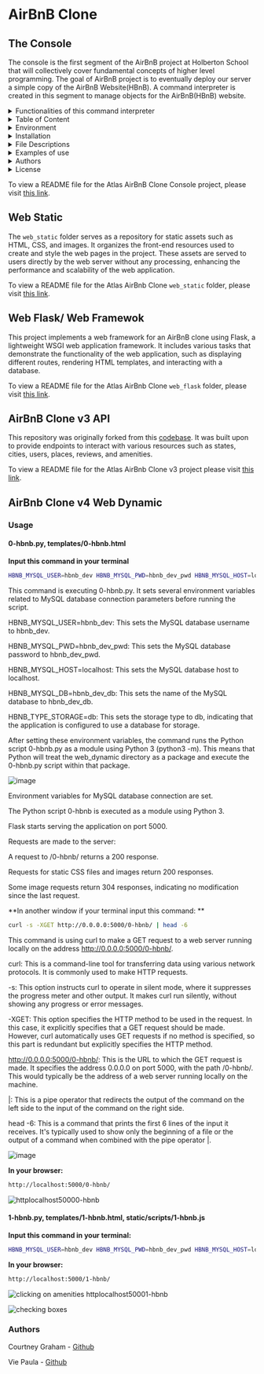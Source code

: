 # AirBnB Clone 

## The Console
The console is the first segment of the AirBnB project at Holberton School that will collectively cover fundamental concepts of higher level programming. The goal of AirBnB project is to eventually deploy our server a simple copy of the AirBnB Website(HBnB). A command interpreter is created in this segment to manage objects for the AirBnB(HBnB) website.

<details>
<summary>Functionalities of this command interpreter</summary>
<ul>
  <li>Create a new object (ex: a new User or a new Place)</li>
  <li>Retrieve an object from a file, a database etc...</li>
  <li>Do operations on objects (count, compute stats, etc...)</li>
  <li>Update attributes of an object</li>
  <li>Destroy an object</li>
</ul>
</details>
    
<details>
<summary>Table of Content</summary>
<ul>
  <li><a href="#environment">Environment</a></li>
  <li><a href="#installation">Installation</a></li>
  <li><a href="#file-descriptions">File Descriptions</a></li>
  <li><a href="#usage">Usage</a></li>
  <li><a href="#examples-of-use">Examples of use</a></li>
  <li><a href="#bugs">Bugs</a></li>
  <li><a href="#authors">Authors</a></li>
  <li><a href="#license">License</a></li>
</ul>
</details>

<details>
<summary> Environment</summary>
<ul>
  <li>This project is interpreted/tested on Ubuntu 14.04 LTS using python3 (version 3.4.3) </li>
</ul>
</details>

<details>
<summary>Installation</summary>
<ul>
  <li>Clone this repository: `git clone "https://github.com/alexaorrico/AirBnB_clone.git"`</li>
  <li>Access AirBnb directory: `cd AirBnB_clone`</li>
  <li>Run hbnb(interactively): `./console` and enter command</li>
  <li>Run hbnb(non-interactively): `echo "<command>" | ./console.py`</li>
</ul>
</details>

<details>
<summary>File Descriptions</summary>
<ul>
  <li>[console.py](console.py) - the console contains the entry point of the command interpreter.</li>
  <li>List of commands this console current supports:</li>
  <li>`EOF` - exits console</li>
  <li>`quit` - exits console</li>
  <li>`<emptyline>` - overwrites default emptyline method and does nothing</li>
  <li>`create` - Creates a new instance of`BaseModel`, saves it (to the JSON file) and prints the id</li>
  <li>`destroy` - Deletes an instance based on the class name and id (save the change into the JSON file).</li>
  <li>`show` - Prints the string representation of an instance based on the class name and id.</li>
  <li>`all` - Prints all string representation of all instances based or not on the class name.</li>
  <li>`update` - Updates an instance based on the class name and id by adding or updating attribute (save the change into the JSON file).</li>
</ul>

#### `models/` directory contains classes used for this project:
<ul>
  <li>[base_model.py](/models/base_model.py) - The BaseModel class from which future classes will be derived</li>
  <li>`def __init__(self, *args, **kwargs)` - Initialization of the base model</li>
  <li>`def __str__(self)` - String representation of the BaseModel class</li>
  <li>`def save(self)` - Updates the attribute `updated_at` with the current datetime</li>
  <li>`def to_dict(self)` - returns a dictionary containing all keys/values of the instance</li>
</ul>

Classes inherited from Base Model:
<ul>
  <li>[amenity.py](/models/amenity.py)</li>
  <li>[city.py](/models/city.py)</li>
  <li>[place.py](/models/place.py)</li>
  <li>[review.py](/models/review.py)</li>
  <li>[state.py](/models/state.py)</li>
  <li>[user.py](/models/user.py)</li>
</ul>

#### `/models/engine` directory contains File Storage class that handles JASON serialization and deserialization :
<ul>
  <li>[file_storage.py](/models/engine/file_storage.py) - serializes instances to a JSON file & deserializes back to instances</li>
  <li>`def all(self)` - returns the dictionary __objects</li>
  <li>`def new(self, obj)` - sets in __objects the obj with key <obj class name>.id</li>
  <li>`def save(self)` - serializes __objects to the JSON file (path: __file_path)</li>
  <li>` def reload(self)` - deserializes the JSON file to __objects</li>
</ul>

#### `/tests` directory contains all unit test cases for this project:
<ul>
  <li>[/test_models/test_base_model.py](/tests/test_models/test_base_model.py) - Contains the TestBaseModel and TestBaseModelDocs classes</li>
  <li>TestBaseModelDocs class:</li>
  <li>`def setUpClass(cls)`- Set up for the doc tests</li>
  <li>`def test_pep8_conformance_base_model(self)` - Test that models/base_model.py conforms to PEP8</li>
  <li>`def test_pep8_conformance_test_base_model(self)` - Test that tests/test_models/test_base_model.py conforms to PEP8</li>
  <li>`def test_bm_module_docstring(self)` - Test for the base_model.py module docstring</li>
  <li>`def test_bm_class_docstring(self)` - Test for the BaseModel class docstring</li>
  <li>`def test_bm_func_docstrings(self)` - Test for the presence of docstrings in BaseModel methods</li>

TestBaseModel class:
<ul>
  <li>`def test_is_base_model(self)` - Test that the instantiation of a BaseModel works</li>
  <li>`def test_created_at_instantiation(self)` - Test created_at is a pub. instance attribute of type datetime</li>
  <li>`def test_updated_at_instantiation(self)` - Test updated_at is a pub. instance attribute of type datetime</li>
  <li>`def test_diff_datetime_objs(self)` - Test that two BaseModel instances have different datetime objects</li>
</ul>

[/test_models/test_amenity.py](/tests/test_models/test_amenity.py) - Contains the TestAmenityDocs class:
<ul>
  <li>`def setUpClass(cls)` - Set up for the doc tests</li>
  <li>`def test_pep8_conformance_amenity(self)` - Test that models/amenity.py conforms to PEP8</li>
  <li>`def test_pep8_conformance_test_amenity(self)` - Test that tests/test_models/test_amenity.py conforms to PEP8</li>
  <li>`def test_amenity_module_docstring(self)` - Test for the amenity.py module docstring</li>
  <li>`def test_amenity_class_docstring(self)` - Test for the Amenity class docstring</li>
</ul>

[/test_models/test_city.py](/tests/test_models/test_city.py) - Contains the TestCityDocs class:
<ul>
  <li>`def setUpClass(cls)` - Set up for the doc tests</li>
  <li>`def test_pep8_conformance_city(self)` - Test that models/city.py conforms to PEP8</li>
  <li>`def test_pep8_conformance_test_city(self)` - Test that tests/test_models/test_city.py conforms to PEP8</li>
  <li>`def test_city_module_docstring(self)` - Test for the city.py module docstring</li>
  <li>`def test_city_class_docstring(self)` - Test for the City class docstring</li>
</ul>

[/test_models/test_file_storage.py](/tests/test_models/test_file_storage.py) - Contains the TestFileStorageDocs class:
<ul>
  <li>`def setUpClass(cls)` - Set up for the doc tests</li>
  <li>`def test_pep8_conformance_file_storage(self)` - Test that models/file_storage.py conforms to PEP8</li>
  <li>`def test_pep8_conformance_test_file_storage(self)` - Test that tests/test_models/test_file_storage.py conforms to PEP8</li>
  <li>`def test_file_storage_module_docstring(self)` - Test for the file_storage.py module docstring</li>
  <li>`def test_file_storage_class_docstring(self)` - Test for the FileStorage class docstring</li>
</ul>

[/test_models/test_place.py](/tests/test_models/test_place.py) - Contains the TestPlaceDoc class:
<ul>
  <li>`def setUpClass(cls)` - Set up for the doc tests</li>
  <li>`def test_pep8_conformance_place(self)` - Test that models/place.py conforms to PEP8.</li>
  <li>`def test_pep8_conformance_test_place(self)` - Test that tests/test_models/test_place.py conforms to PEP8.</li>
  <li>`def test_place_module_docstring(self)` - Test for the place.py module docstring</li>
  <li>`def test_place_class_docstring(self)` - Test for the Place class docstring</li>
</ul>

[/test_models/test_review.py](/tests/test_models/test_review.py) - Contains the TestReviewDocs class:
<ul>
  <li>`def setUpClass(cls)` - Set up for the doc tests</li>
  <li>`def test_pep8_conformance_review(self)` - Test that models/review.py conforms to PEP8</li>
  <li>`def test_pep8_conformance_test_review(self)` - Test that tests/test_models/test_review.py conforms to PEP8</li>
  <li>`def test_review_module_docstring(self)` - Test for the review.py module docstring</li>
  <li>`def test_review_class_docstring(self)` - Test for the Review class docstring</li>
</ul>

[/test_models/state.py](/tests/test_models/test_state.py) - Contains the TestStateDocs class:
<ul>
  <li>`def setUpClass(cls)` - Set up for the doc tests</li>
  <li>`def test_pep8_conformance_state(self)` - Test that models/state.py conforms to PEP8</li>
  <li>`def test_pep8_conformance_test_state(self)` - Test that tests/test_models/test_state.py conforms to PEP8</li>
  <li>`def test_state_module_docstring(self)` - Test for the state.py module docstring</li>
  <li>`def test_state_class_docstring(self)` - Test for the State class docstring</li>
</ul>

[/test_models/user.py](/tests/test_models/test_user.py) - Contains the TestUserDocs class:
<ul>
  <li>`def setUpClass(cls)` - Set up for the doc tests</li>
  <li>`def test_pep8_conformance_user(self)` - Test that models/user.py conforms to PEP8</li>
  <li>`def test_pep8_conformance_test_user(self)` - Test that tests/test_models/test_user.py conforms to PEP8</li>
  <li>`def test_user_module_docstring(self)` - Test for the user.py module docstring</li>
  <li>`def test_user_class_docstring(self)` - Test for the User class docstring</li>
</ul>


</details>

<details>
<summary>Examples of use</summary>

```
vagrantAirBnB_clone$./console.py
(hbnb) help

Documented commands (type help <topic>):
========================================
EOF  all  create  destroy  help  quit  show  update

(hbnb) all MyModel
** class doesn't exist **
(hbnb) create BaseModel
7da56403-cc45-4f1c-ad32-bfafeb2bb050
(hbnb) all BaseModel
[[BaseModel] (7da56403-cc45-4f1c-ad32-bfafeb2bb050) {'updated_at': datetime.datetime(2017, 9, 28, 9, 50, 46, 772167), 'id': '7da56403-cc45-4f1c-ad32-bfafeb2bb050', 'created_at': datetime.datetime(2017, 9, 28, 9, 50, 46, 772123)}]
(hbnb) show BaseModel 7da56403-cc45-4f1c-ad32-bfafeb2bb050
[BaseModel] (7da56403-cc45-4f1c-ad32-bfafeb2bb050) {'updated_at': datetime.datetime(2017, 9, 28, 9, 50, 46, 772167), 'id': '7da56403-cc45-4f1c-ad32-bfafeb2bb050', 'created_at': datetime.datetime(2017, 9, 28, 9, 50, 46, 772123)}
(hbnb) destroy BaseModel 7da56403-cc45-4f1c-ad32-bfafeb2bb050
(hbnb) show BaseModel 7da56403-cc45-4f1c-ad32-bfafeb2bb050
** no instance found **
(hbnb) quit
```
</details>

<details>
<summary> Authors</summary>
  <ul>
Alexa Orrico - [Github](https://github.com/alexaorrico) / [Twitter](https://twitter.com/alexa_orrico)  
Jennifer Huang - [Github](https://github.com/jhuang10123) / [Twitter](https://twitter.com/earthtojhuang)  
Jhoan Zamora - [Github](https://github.com/jzamora5) / [Twitter](https://twitter.com/JhoanZamora10)  
<David Ovalle - [Github](https://github.com/Nukemenonai) / [Twitter](https://twitter.com/disartDave)

Second part of Airbnb: Joann Vuong
</ul>  </details>
<details>
  <summary>License</summary>
Public Domain. No copy write protection. 
</details>


To view a README file for the Atlas AirBnB Clone Console project, please visit [this link](https://github.com/ThatsVie/atlas-AirBnB_clone/blob/main/README.md).



## Web Static

The `web_static` folder serves as a repository for static assets such as HTML, CSS, and images. It organizes the front-end resources used to create and style the web pages in the project. These assets are served to users directly by the web server without any processing, enhancing the performance and scalability of the web application.

To view a README file for the Atlas AirBnb Clone `web_static` folder, please visit [this link](https://github.com/ThatsVie/atlas-AirBnB_clone/blob/main/web_static/README.md).


## Web Flask/ Web Framewok

This project implements a web framework for an AirBnB clone using Flask, a lightweight WSGI web application framework. It includes various tasks that demonstrate the functionality of the web application, such as displaying different routes, rendering HTML templates, and interacting with a database.

To view a README file for the Atlas AirBnb Clone `web_flask` folder, please visit [this link](https://github.com/ThatsVie/atlas-AirBnB_clone_v2/blob/master/web_flask/README.md).


## AirBnB Clone v3 API

This repository was originally forked from this [codebase](https://github.com/alexaorrico/AirBnB_clone_v2). It was built upon to provide endpoints to interact with various resources such as states, cities, users, places, reviews, and amenities.

To view a README file for the Atlas AirBnb Clone v3 project please visit [this link](https://github.com/ThatsVie/atlas-AirBnB_clone_v3/blob/master/README.md).

## AirBnb Clone v4 Web Dynamic

### Usage

#### 0-hbnb.py, templates/0-hbnb.html

**Input this command in your terminal**

```bash
HBNB_MYSQL_USER=hbnb_dev HBNB_MYSQL_PWD=hbnb_dev_pwd HBNB_MYSQL_HOST=localhost HBNB_MYSQL_DB=hbnb_dev_db HBNB_TYPE_STORAGE=db python3 -m web_dynamic.0-hbnb
```

This command is executing 0-hbnb.py. It sets several environment variables related to MySQL database connection parameters before running the script. 

HBNB_MYSQL_USER=hbnb_dev: This sets the MySQL database username to hbnb_dev.

HBNB_MYSQL_PWD=hbnb_dev_pwd: This sets the MySQL database password to hbnb_dev_pwd.

HBNB_MYSQL_HOST=localhost: This sets the MySQL database host to localhost.

HBNB_MYSQL_DB=hbnb_dev_db: This sets the name of the MySQL database to hbnb_dev_db.

HBNB_TYPE_STORAGE=db: This sets the storage type to db, indicating that the application is configured to use a database for storage.

After setting these environment variables, the command runs the Python script 0-hbnb.py as a module using Python 3 (python3 -m). This means that Python will treat the web_dynamic directory as a package and execute the 0-hbnb.py script within that package.

![image](https://github.com/grahacr/atlas-AirBnB_clone_v4/assets/143755961/b8a475ca-be6b-4403-87de-e426a6c665ae)

Environment variables for MySQL database connection are set.

The Python script 0-hbnb is executed as a module using Python 3.

Flask starts serving the application on port 5000.

Requests are made to the server:

A request to /0-hbnb/ returns a 200 response.

Requests for static CSS files and images return 200 responses.

Some image requests return 304 responses, indicating no modification since the last request.



**In another window if your terminal input this command: **

```bash
curl -s -XGET http://0.0.0.0:5000/0-hbnb/ | head -6
```

This command is using curl to make a GET request to a web server running locally on the address http://0.0.0.0:5000/0-hbnb/. 

curl: This is a command-line tool for transferring data using various network protocols. It is commonly used to make HTTP requests.

-s: This option instructs curl to operate in silent mode, where it suppresses the progress meter and other output. It makes curl run silently, without showing any progress or error messages.

-XGET: This option specifies the HTTP method to be used in the request. In this case, it explicitly specifies that a GET request should be made. However, curl automatically uses GET requests if no method is specified, so this part is redundant but explicitly specifies the HTTP method.

http://0.0.0.0:5000/0-hbnb/: This is the URL to which the GET request is made. It specifies the address 0.0.0.0 on port 5000, with the path /0-hbnb/. This would typically be the address of a web server running locally on the machine.

|: This is a pipe operator that redirects the output of the command on the left side to the input of the command on the right side.

head -6: This is a command that prints the first 6 lines of the input it receives. It's typically used to show only the beginning of a file or the output of a command when combined with the pipe operator |.

![image](https://github.com/grahacr/atlas-AirBnB_clone_v4/assets/143755961/60b5466d-6ce4-42c1-8635-6abd5d02dd07)

**In your browser:**

```bash
http://localhost:5000/0-hbnb/
```
![httplocalhost50000-hbnb](https://github.com/grahacr/atlas-AirBnB_clone_v4/assets/143755961/ebc0ce94-db22-4da9-a190-00e4438e717a)

#### 1-hbnb.py, templates/1-hbnb.html, static/scripts/1-hbnb.js

**Input this command in your terminal:**

```bash
HBNB_MYSQL_USER=hbnb_dev HBNB_MYSQL_PWD=hbnb_dev_pwd HBNB_MYSQL_HOST=localhost HBNB_MYSQL_DB=hbnb_dev_db HBNB_TYPE_STORAGE=db python3 -m web_dynamic.1-hbnb
```

**In your browser:**

```bash
http://localhost:5000/1-hbnb/
```
![clicking on amenities httplocalhost50001-hbnb](https://github.com/grahacr/atlas-AirBnB_clone_v4/assets/143755961/3f910ec8-ada4-4129-81df-0cd2f4575954)

![checking boxes](https://github.com/grahacr/atlas-AirBnB_clone_v4/assets/143755961/210232b5-9e1f-4f56-9d64-5ddfda9cb7ca)

### Authors
Courtney Graham - [Github](https://github.com/grahacr)

Vie Paula - [Github](https://github.com/ThatsVie)
